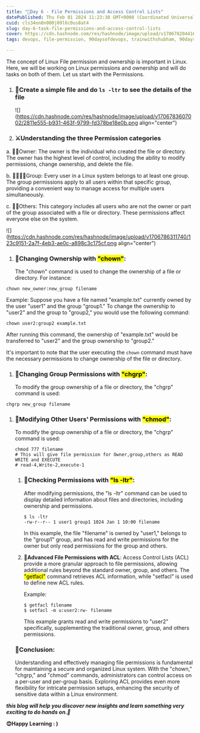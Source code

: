 ```yaml
---
title: "📜Day 6 - File Permissions and Access Control Lists"
datePublished: Thu Feb 01 2024 11:23:38 GMT+0000 (Coordinated Universal Time)
cuid: cls34on8n000j09l6c0us8at4
slug: day-6-task-file-permissions-and-access-control-lists
cover: https://cdn.hashnode.com/res/hashnode/image/upload/v1706782044166/317d3333-2459-420b-87d7-c63c4cd5f762.png
tags: devops, file-permission, 90daysofdevops, trainwithshubham, 90daysofdevops-chanllenge, access-control-list, devopscommunity, vivekmoudekar

---
```


The concept of Linux File permission and ownership is important in Linux. Here, we will be working on Linux permissions and ownership and will do tasks on both of them. Let us start with the Permissions.

1. ### 📜Create a simple file and do `ls -ltr` to see the details of the file
    
    ![](https://cdn.hashnode.com/res/hashnode/image/upload/v1706783607002/2811e555-b931-463f-9799-fd378be18e0b.png align="center")
    
2. ### **⚔Understanding the three Permission categories**
    

a. 🦹‍♀️Owner: The owner is the individual who created the file or directory. The owner has the highest level of control, including the ability to modify permissions, change ownership, and delete the file.

b. 👦🧒👨‍🦱Group: Every user in a Linux system belongs to at least one group. The group permissions apply to all users within that specific group, providing a convenient way to manage access for multiple users simultaneously.

c. 💂‍♂️Others: This category includes all users who are not the owner or part of the group associated with a file or directory. These permissions affect everyone else on the system.

![](https://cdn.hashnode.com/res/hashnode/image/upload/v1706786311740/123c9151-2a7f-4eb3-ae0c-a898c3c175cf.png align="center")

1. ### **📏Changing Ownership with <mark>"chown</mark>**<mark>"</mark>:
    
    The "chown" command is used to change the ownership of a file or directory. For instance:
    

```plaintext
chown new_owner:new_group filename
```

Example: Suppose you have a file named "example.txt" currently owned by the user "user1" and the group "group1." To change the ownership to "user2" and the group to "group2," you would use the following command:

```plaintext
chown user2:group2 example.txt
```

After running this command, the ownership of "example.txt" would be transferred to "user2" and the group ownership to "group2."

It's important to note that the user executing the `chown` command must have the necessary permissions to change ownership of the file or directory.

1. ### 📏**Changing Group Permissions with <mark>"chgrp"</mark>**:
    
    To modify the group ownership of a file or directory, the "chgrp" command is used:
    

```plaintext
chgrp new_group filename
```

1. ### 📏**Modifying Other Users' Permissions with <mark>"chmod"</mark>**:
    
    To modify the group ownership of a file or directory, the "chgrp" command is used:
    
    ```plaintext
    chmod 777 filename
    # This will give file permission for Owner,group,others as READ WRITE and EXECUTE
    # read-4,Write-2,execute-1
    ```
    
    1. ### 📏**Checking Permissions with <mark>"ls -ltr"</mark>:**
        
        After modifying permissions, the "ls -ltr" command can be used to display detailed information about files and directories, including ownership and permissions.
        
        ```plaintext
        $ ls -ltr
        -rw-r--r-- 1 user1 group1 1024 Jan 1 10:00 filename
        ```
        
        In this example, the file "filename" is owned by "user1," belongs to the "group1" group, and has read and write permissions for the owner but only read permissions for the group and others.
        
    2. 📏**Advanced File Permissions with ACL**: Access Control Lists (ACL) provide a more granular approach to file permissions, allowing additional rules beyond the standard owner, group, and others. The <mark>"getfacl"</mark> command retrieves ACL information, while "setfacl" is used to define new ACL rules.
        
        Example:
        
        ```plaintext
        $ getfacl filename
        $ setfacl -m u:user2:rw- filename
        ```
        
        This example grants read and write permissions to "user2" specifically, supplementing the traditional owner, group, and others permissions.
        
    
    ### **🚧Conclusion:**
    
    Understanding and effectively managing file permissions is fundamental for maintaining a secure and organized Linux system. With the "chown," "chgrp," and "chmod" commands, administrators can control access on a per-user and per-group basis. Exploring ACL provides even more flexibility for intricate permission setups, enhancing the security of sensitive data within a Linux environment.
    

***this blog will help you discover new insights and learn something very exciting to do hands on.🙏***

**😊Happy Learning : )**